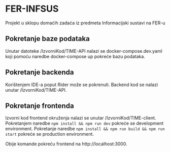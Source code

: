 # FER-INFSUS
Projekt u sklopu domaćih zadaća iz predmeta Informacijski sustavi na FER-u

## Pokretanje baze podataka
Unutar datoteke /IzvorniKod/TIME-API nalazi se docker-compose.dev.yaml koji pomoću naredbe docker-compose up pokreće bazu podataka.

## Pokretanje backenda
Korištenjem IDE-a poput Rider može se pokrenuti. Backend kod se nalazi unutar /IzvorniKod/TIME-API.

## Pokretanje frontenda
Izvorni kod frontend okruženja nalazi se unutar /IzvorniKod/TIME-client. 
Pokretanjem naredbe `npm install && npm run dev` pokreće se development environment.
Pokretanje naredbe `npm install && npm run build && npm run start` pokreće se production environment.

Obije komande pokreću frontend na http://localhost:3000.
